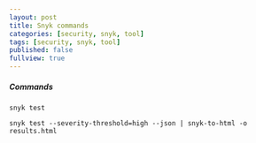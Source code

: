 ```yaml
---
layout: post
title: Snyk commands
categories: [security, snyk, tool]
tags: [security, snyk, tool]
published: false
fullview: true
---
```


##### Commands

`snyk test`

`snyk test --severity-threshold=high --json | snyk-to-html -o results.html`